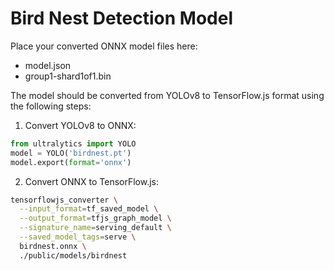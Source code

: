 
# Bird Nest Detection Model

Place your converted ONNX model files here:
- model.json
- group1-shard1of1.bin

The model should be converted from YOLOv8 to TensorFlow.js format using the following steps:

1. Convert YOLOv8 to ONNX:
```python
from ultralytics import YOLO
model = YOLO('birdnest.pt')
model.export(format='onnx')
```

2. Convert ONNX to TensorFlow.js:
```bash
tensorflowjs_converter \
  --input_format=tf_saved_model \
  --output_format=tfjs_graph_model \
  --signature_name=serving_default \
  --saved_model_tags=serve \
  birdnest.onnx \
  ./public/models/birdnest
```
